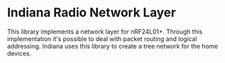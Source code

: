 # Indiana Radio Network Layer

This library implements a network layer for nRF24L01+. Through this implementation it's possible to deal with packet routing and logical addressing. Indiana uses this library to create a tree network for the home devices.
